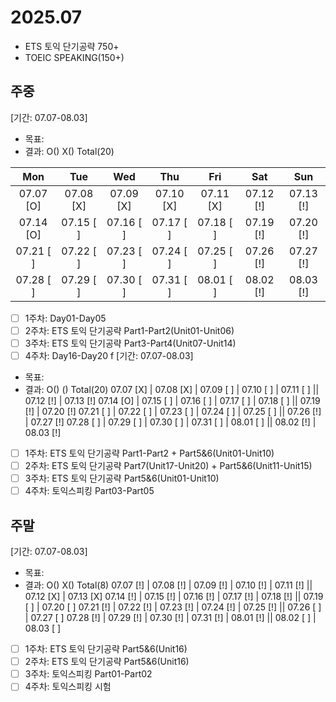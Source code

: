 # 2025.07
- ETS 토익 단기공략 750+
- TOEIC SPEAKING(150+)

## 주중
[기간: 07.07-08.03]
- 목표: 
- 결과: O() X() Total(20)

| Mon | Tue | Wed | Thu | Fri | Sat | Sun |
| :---: | :---: | :---: | :---: | :---: | :---: | :---: |
| 07.07 [O] | 07.08 [X] | 07.09 [X] | 07.10 [X] | 07.11 [X] | 07.12 [!] | 07.13 [!] | 
| 07.14 [O] | 07.15 [ ] | 07.16 [ ] | 07.17 [ ] | 07.18 [ ] | 07.19 [!] | 07.20 [!] | 
| 07.21 [ ] | 07.22 [ ] | 07.23 [ ] | 07.24 [ ] | 07.25 [ ] | 07.26 [!] | 07.27 [!] | 
| 07.28 [ ] | 07.29 [ ] | 07.30 [ ] | 07.31 [ ] | 08.01 [ ] | 08.02 [!] | 08.03 [!] | 

- [ ] 1주차: Day01-Day05
- [ ] 2주차: ETS 토익 단기공략 Part1-Part2(Unit01-Unit06)
- [ ] 3주차: ETS 토익 단기공략 Part3-Part4(Unit07-Unit14)
- [ ] 4주차: Day16-Day20
f
[기간: 07.07-08.03]
- 목표: 
- 결과: O()  () Total(20)
07.07 [X] | 07.08 [X] | 07.09 [ ] | 07.10 [ ] | 07.11 [ ] || 07.12 [!] | 07.13 [!]
07.14 [O] | 07.15 [ ] | 07.16 [ ] | 07.17 [ ] | 07.18 [ ] || 07.19 [!] | 07.20 [!]
07.21 [ ] | 07.22 [ ] | 07.23 [ ] | 07.24 [ ] | 07.25 [ ] || 07.26 [!] | 07.27 [!]
07.28 [ ] | 07.29 [ ] | 07.30 [ ] | 07.31 [ ] | 08.01 [ ] || 08.02 [!] | 08.03 [!]

- [ ] 1주차: ETS 토익 단기공략 Part1-Part2 + Part5&6(Unit01-Unit10)
- [ ] 2주차: ETS 토익 단기공략 Part7(Unit17-Unit20) + Part5&6(Unit11-Unit15)
- [ ] 3주차: ETS 토익 단기공략 Part5&6(Unit01-Unit10)
- [ ] 4주차: 토익스피킹 Part03-Part05

## 주말
[기간: 07.07-08.03]
- 목표: 
- 결과: O() X() Total(8)
07.07 [!] | 07.08 [!] | 07.09 [!] | 07.10 [!] | 07.11 [!] || 07.12 [X] | 07.13 [X]
07.14 [!] | 07.15 [!] | 07.16 [!] | 07.17 [!] | 07.18 [!] || 07.19 [ ] | 07.20 [ ]
07.21 [!] | 07.22 [!] | 07.23 [!] | 07.24 [!] | 07.25 [!] || 07.26 [ ] | 07.27 [ ]
07.28 [!] | 07.29 [!] | 07.30 [!] | 07.31 [!] | 08.01 [!] || 08.02 [ ] | 08.03 [ ]

- [ ] 1주차: ETS 토익 단기공략 Part5&6(Unit16)
- [ ] 2주차: ETS 토익 단기공략 Part5&6(Unit16)
- [ ] 3주차: 토익스피킹 Part01-Part02
- [ ] 4주차: 토익스피킹 시험
